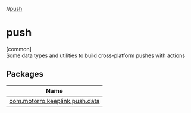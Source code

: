 //[push](index.md)

# push

[common]\
Some data types and utilities to build cross-platform pushes with actions

## Packages

| Name |
|---|
| [com.motorro.keeplink.push.data](push/com.motorro.keeplink.push.data/index.md) | Data classes to represent a push-message with an action |
